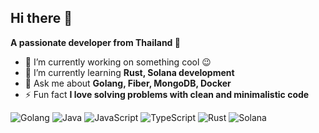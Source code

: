 ## Hi there 👋

**A passionate developer from Thailand 🤣**
- 🔭  I’m currently working on something cool 😉
- 🌱 I’m currently learning **Rust, Solana development**
- 💬 Ask me about **Golang, Fiber, MongoDB, Docker**
- ⚡ Fun fact **I love solving problems with clean and minimalistic code**


<div display="flex">
  <img src="https://img.shields.io/badge/golang-%2300ADD8.svg?style=for-the-badge&logo=go&logoColor=white" alt="Golang"/>
  <img src="https://img.shields.io/badge/java-%23ED8B00.svg?style=for-the-badge&logo=java&logoColor=white" alt="Java"/>
  <img src="https://img.shields.io/badge/javascript-%23F7DF1E.svg?style=for-the-badge&logo=javascript&logoColor=black" alt="JavaScript"/>
  <img src="https://img.shields.io/badge/typescript-%23007ACC.svg?style=for-the-badge&logo=typescript&logoColor=white" alt="TypeScript"/>
  <img src="https://img.shields.io/badge/rust-%23000000.svg?style=for-the-badge&logo=rust&logoColor=white" alt="Rust"/>
  <img src="https://img.shields.io/badge/solana-%23000000.svg?style=for-the-badge&logo=solana&logoColor=00FFA3" alt="Solana"/>
</div>

